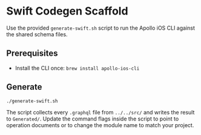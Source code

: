 # Swift Codegen Scaffold

Use the provided `generate-swift.sh` script to run the Apollo iOS CLI against
the shared schema files.

## Prerequisites

- Install the CLI once: `brew install apollo-ios-cli`

## Generate

```bash
./generate-swift.sh
```

The script collects every `.graphql` file from `../../src/` and writes the
result to `Generated/`.  Update the command flags inside the script to point to
operation documents or to change the module name to match your project.

